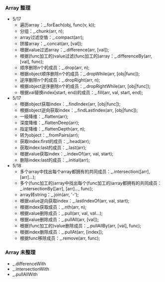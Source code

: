 ### Array 整理
* 5/17
    * 遍历array：_.forEach(obj, func(v, k));
    * 分组：_.chunk(arr, n);
    * array过滤空值：_.compact(arr);
    * 拼接array：_.concat(arr, [val]);
    * 根据value过滤array：_.difference(arr, [val]);
    * 根据(func加工的)value过滤(func加工的)array：_.differenceBy(arr, [val], func);
    * 顺序删除n个的成员：_.drop(arr, n);
    * 根据object顺序删除n个的成员：_.dropWhile(arr, [obj|func]);
    * 逆序删除n个的成员：_.dropRight(arr, n);
    * 根据object逆序删除n个的成员：_.dropRightWhile(arr, [obj|func]);
    * 根据val替换index[start, end)的成员：_.fill(arr, val, start, end);
* 5/17
    * 根据object获取index：_.findIndex(arr, [obj|func]);
    * 根据object逆向获取index：_.findLastIndex(arr, [obj|func]);
    * 一级降维：_.flatten(arr);
    * 深度降维：_.flattenDeep(arr);
    * 指定降维：_.flattenDepth(arr, n);
    * 转为object：_.fromPairs(arr);
    * 获取index:first的成员：_.head(arr);
    * 获取index:last的成员：_.last(arr);
    * 根据value获取index：_.indexOf(arr, val, start);
    * 删除index:last的成员：_.initial(arr);
* 5/18
    * 多个array中找出每个array都拥有的共同成员：_.intersection([arr], [arr]...);
    * 多个(func加工的)array中找出每个(func加工的)array都拥有的共同成员：_.intersectionBy([arr], [arr]..., func);
    * array转string：_.join(arr, '-');
    * 根据value逆向获取index：_.lastIndexOf(arr, val, start);
    * 根据index获取成员：_.nth(arr, n);
    * 根据value删除成员：_.pull(arr, val, val...);
    * 根据value删除成员：_.pullAll(arr, [val]);
    * 根据(func加工的)value删除成员：_.pullAllBy(arr, [val], func);
    * 根据index删除成员：_.pullAt(arr, [index]);
    * 根据func移除成员：_.remove(arr, func);

### Array 未整理
* _.differenceWith
* _.intersectionWith
* _.pullAllWith



